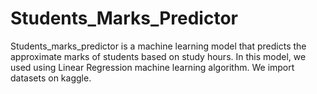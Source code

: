 # Students_Marks_Predictor
Students_marks_predictor is a machine learning model that predicts the approximate marks of students based on study hours.
In this model, we used using Linear Regression machine learning algorithm.
We import datasets on kaggle.
